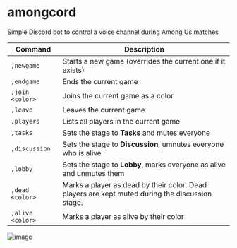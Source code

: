 # amongcord
Simple Discord bot to control a voice channel during Among Us matches

| Command | Description |
|------|-----|
| `,newgame` | Starts a new game (overrides the current one if it exists) |
| `,endgame` | Ends the current game |
| `,join <color>` | Joins the current game as a color |
| `,leave` | Leaves the current game |
| `,players` | Lists all players in the current game |
| `,tasks` | Sets the stage to **Tasks** and mutes everyone |
| `,discussion` | Sets the stage to **Discussion**, umnutes everyone who is alive |
| `,lobby` | Sets the stage to **Lobby**, marks everyone as alive and unmutes them |
| `,dead <color>` | Marks a player as dead by their color. Dead players are kept muted during the discussion stage. |
| `,alive <color>` | Marks a player as alive by their color |

![image](https://user-images.githubusercontent.com/25179120/92854197-1b488380-f3c7-11ea-8c52-f2dc7a94edb5.png)
